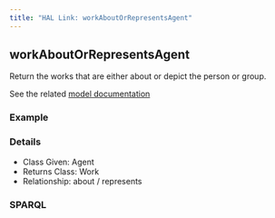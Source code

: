 ```yaml
---
title: "HAL Link: workAboutOrRepresentsAgent"
---
```


## workAboutOrRepresentsAgent

Return the works that are either about or depict the person or group.

See the related [model documentation](/model/object/aboutness/#subject)

### Example




### Details

* Class Given: Agent
* Returns Class: Work
* Relationship: about / represents


### SPARQL
```

```

